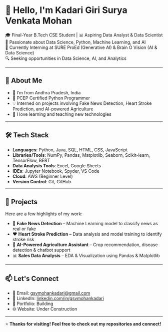 # 👋 Hello, I'm Kadari Giri Surya Venkata Mohan

🎓 Final-Year B.Tech CSE Student | 📊 Aspiring Data Analyst & Data Scientist  
🌱 Passionate about Data Science, Python, Machine Learning, and AI  
💼 Currently Interning at SURE ProEd (Generative AI) & Brain O Vision (AI & Data Science)  
🔍 Seeking opportunities in Data Science, AI, and Analytics

---

## 🧠 About Me

- 📌 I’m from Andhra Pradesh, India   
- 🧪 PCEP Certified Python Programmer  
- 💡 Interned on projects involving Fake News Detection, Heart Stroke Prediction, and AI-powered Agriculture  
- 💬 I love learning and teaching new technologies

---

## 🛠️ Tech Stack

- **Languages**: Python, Java, SQL, HTML, CSS, JavaScript  
- **Libraries/Tools**: NumPy, Pandas, Matplotlib, Seaborn, Scikit-learn, TensorFlow, BERT  
- **Data Analysis Tools**: Excel, Google Sheets  
- **IDEs**: Jupyter Notebook, Spyder, VS Code  
- **Cloud**: AWS (Beginner Level)  
- **Version Control**: Git, GitHub

---

## 🚀 Projects

Here are a few highlights of my work:

- 📰 **Fake News Detection** – Machine Learning model to classify news as real or fake  
- ❤️ **Heart Stroke Prediction** – Data analysis and model training to identify stroke risk  
- 🌾 **AI-Powered Agriculture Assistant**  – Crop recommendation, disease detection & chatbot support  
- 📊 **Sales Data Analysis** – EDA & Visualization using Pandas & Matplotlib

---

## 📫 Let's Connect

- 📧 Email: gsvmohankadari@gmail.com  
- 💼 LinkedIn: [linkedin.com/in/gsvmohankadari](https://www.linkedin.com)  
- 🧠 Portfolio: Building
- 🌐 Website: Under Construction

---

⭐ **Thanks for visiting! Feel free to check out my repositories and connect!**  
